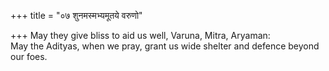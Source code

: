 +++
title = "०७ शुनमस्मभ्यमूतये वरुणो"

+++
May they give bliss to aid us well, Varuna, Mitra, Aryaman:  
     May the Adityas, when we pray, grant us wide shelter and defence beyond our foes.